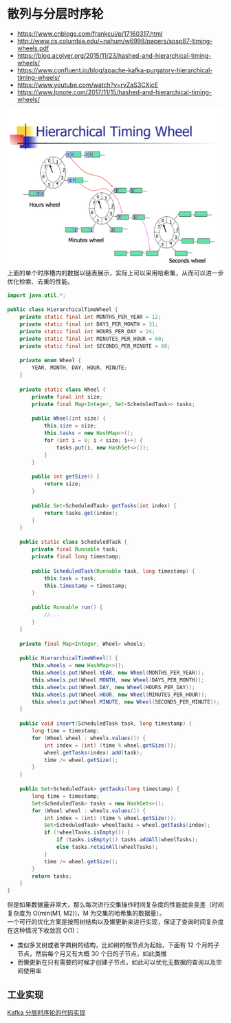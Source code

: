 # 散列与分层时序轮
* https://www.cnblogs.com/frankcui/p/17160317.html
* http://www.cs.columbia.edu/~nahum/w6998/papers/sosp87-timing-wheels.pdf
* https://blog.acolyer.org/2015/11/23/hashed-and-hierarchical-timing-wheels/
* https://www.confluent.io/blog/apache-kafka-purgatory-hierarchical-timing-wheels/
* https://www.youtube.com/watch?v=rvZaS3CXicE
* https://www.lpnote.com/2017/11/15/hashed-and-hierarchical-timing-wheels/

![](./Hashed%20and%20Hierarchical%20Timing%20Wheels.png)  
上面的单个时序槽内的数据以链表展示，实际上可以采用哈希集，从而可以进一步优化检索、去重的性能。  
```java
import java.util.*;

public class HierarchicalTimeWheel {
    private static final int MONTHS_PER_YEAR = 12;
    private static final int DAYS_PER_MONTH = 31;
    private static final int HOURS_PER_DAY = 24;
    private static final int MINUTES_PER_HOUR = 60;
    private static final int SECONDS_PER_MINUTE = 60;

    private enum Wheel {
        YEAR, MONTH, DAY, HOUR, MINUTE;
    }

    private static class Wheel {
        private final int size;
        private final Map<Integer, Set<ScheduledTask>> tasks;

        public Wheel(int size) {
            this.size = size;
            this.tasks = new HashMap<>();
            for (int i = 0; i < size; i++) {
                tasks.put(i, new HashSet<>());
            }
        }

        public int getSize() {
            return size;
        }

        public Set<ScheduledTask> getTasks(int index) {
            return tasks.get(index);
        }
    }

    public static class ScheduledTask {
        private final Runnable task;
        private final long timestamp;

        public ScheduledTask(Runnable task, long timestamp) {
            this.task = task;
            this.timestamp = timestamp;
        }

        public Runnable run() {
            //...
        }
    }

    private final Map<Integer, Wheel> wheels;

    public HierarchicalTimeWheel() {
        this.wheels = new HashMap<>();
        this.wheels.put(Wheel.YEAR, new Wheel(MONTHS_PER_YEAR));
        this.wheels.put(Wheel.MONTH, new Wheel(DAYS_PER_MONTH));
        this.wheels.put(Wheel.DAY, new Wheel(HOURS_PER_DAY));
        this.wheels.put(Wheel.HOUR, new Wheel(MINUTES_PER_HOUR));
        this.wheels.put(Wheel.MINUTE, new Wheel(SECONDS_PER_MINUTE));
    }

    public void insert(ScheduledTask task, long timestamp) {
        long time = timestamp;
        for (Wheel wheel : wheels.values()) {
            int index = (int) (time % wheel.getSize());
            wheel.getTasks(index).add(task);
            time /= wheel.getSize();
        }
    }

    public Set<ScheduledTask> getTasks(long timestamp) {
        long time = timestamp;
        Set<ScheduledTask> tasks = new HashSet<>();
        for (Wheel wheel : wheels.values()) {
            int index = (int) (time % wheel.getSize());
            Set<ScheduledTask> wheelTasks = wheel.getTasks(index);
            if (!wheelTasks.isEmpty()) {
                if (tasks.isEmpty()) tasks.addAll(wheelTasks);
                else tasks.retainAll(wheelTasks);
            }
            time /= wheel.getSize();
        }
        return tasks;
    }
}
```

但是如果数据量非常大，那么每次进行交集操作时间复杂度的性能就会变差（时间复杂度为 O(min(M1, M2))，M 为交集的哈希集的数据量）。  
一个可行的优化方案是按照树结构以及懒更新来进行实现，保证了查询时间复杂度在这种情况下收敛回 O(1)：
* 类似多叉树或者字典树的结构，比如树的根节点为起始，下面有 12 个月的子节点，然后每个月又有大概 30 个日的子节点，如此类推
* 而懒更新在只有需要的时候才创建子节点，如此可以优化无数据的查询以及空间使用率


## 工业实现
[Kafka 分层时序轮的代码实现](https://github.com/apache/kafka/blob/b1796ce6d2c04444a62393fbfd7c61811e001d67/server-common/src/main/java/org/apache/kafka/server/util/timer/TimingWheel.java)  

